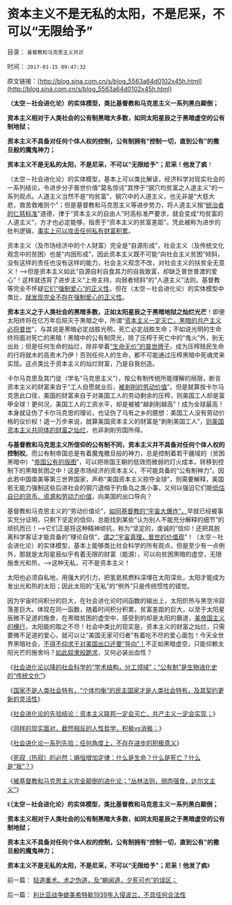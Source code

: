 # 资本主义不是无私的太阳，不是尼采，不可以“无限给予”

目录： `基督教和马克思主义共识` 

时间： `2017-01-15 09:47:32` 

原文链接：[http://blog.sina.com.cn/s/blog_5563a64d0102x45h.html](http://blog.sina.com.cn/s/blog_5563a64d0102x45h.html)

**（太空－社会进化论）的实体模型，类比基督教和马克思主义一系列黑白颠倒；**

**资本主义相对于人类社会的公有制黑暗大多数，如同太阳星辰之于黑暗虚空的公有制地狱；**

**资本主义不具备对任何个体人权的控制，公有制拥有“控制一切，直到公有”的撒旦般的魔鬼神力；**

**资本主义不是无私的太阳，不是尼采，不可以“无限给予”；尼采！他发了疯**！

（太空－社会进化论）的实体模型，基本上可以类比解读，经济科学对现实社会的一系列结论，令进步分子普世价值“莫名惊诧”其悖于“钢穴均贫富之人道主义”的一系列观点。人道主义当然不是“均贫富”，钢穴中的人道主义，也无非是“大慈大悲，救苦救难则个”；但是基督教和马克思主义等进步势力，将人道主义按“[统治者的仁慈标准](../../../2017/1/7/进步分子的普世价值观只是“统治者的仁慈标准”和“伟大领袖”；.md)”道德，律于“资本主义的自由人”时高标准严要求，就会变成“均贫富的人道主义”，方才也必定能够，指责于“资本主义的贫富差距”。凭此被称为进步的批判逻辑，[事实上可以攻击任何私有财富积累](../../../2016/11/25/“不患贫患不均”的政治学意义：动乱的“势能”随经济发展而增加.md)。

资本主义（及市场经济中的个人财富）完全是“自源形成”，社会主义（及传统文化观念中的贫困）也是“内因形成”，因此资本主义既不可能“向社会主义贫困”倾斜，没有这样的责任也没有这样的能力，社会主义观念不改，对社会主义的扶贫全无意义！——>但是资本主义如此“自源自利自食其力的自我致富，却缺乏普世普渡的爱心”！这样就违背了进步主义“上帝主持，向弱者倾斜”的“人道主义”法则。基督教等完全不怀疑[它们“强制爱心”的正义性](../../../2016/10/25/“爱心社会，爱心时代，强制爱心”vs“自由，自由时代”.md)，但在（太空－社会进化论）的实体模型中类比，[就发现完全不存在强制爱心的正义性](../../../2016/10/17/不要把误将市场经济，当成共产主义的“提款机”；.md)。

**资本主义之于人类社会的黑暗多数，正如太阳星辰之于黑暗地狱之灿烂光芒**！即便太阳终将在亿万年后殒灭于黑暗之中，所谓“[资本主义一定灭亡，黑暗的共产主义必将普世](../../../2017/1/7/积极vs消极，截然相反的人生哲学（价值观）.md)”，与其说是黑暗必定战胜光明，死亡必定战胜生命；不如说光明的生命终将面对死亡的黑暗！黑暗中的公有制荧光，除了压榨于死亡中的“鬼火”外，别无出处；但是任何生命的灿烂，除非举着[“生命无价”的普世牌子](../../../2016/6/4/“生命无价”的代价是千百倍的人命损失.md)，成为压榨贱民生命的行将就木的高贵木乃伊！否则任何人的生命，都不可能通过压榨黑暗中死魂灵来实现。这点类比于资本主义的灿烂财富，乃是自我创造。

卡尔马克思及其门徒（学名“马克思主义”），按公有制传统所能理解的局限，断言资本主义的财富来自于“工人自愿就业后，[被剥削的劳动价值](../../../2011/8/26/基督教对高利贷和投机的偏见.md)”。但是就算按卡尔马克思此口径，美国的财富来自于对美国工人的劳动剩余的压榨，则美国工人却是富甲全球！更何况，美国工人的工资水平，却是被被“越剥削越高”！成为全球最高！本身就证伪了卡尔马克思的理论，也证伪了乌有之乡的臆想：美国工人没有劳动价格的议价权！退一万步来说，就算美国资本主义的财富是“剥削美国工人”，[则美国资本主义共同体的财富之灿烂](../../../2011/1/21/美国是有史以来最有油水的“帝国”.md)，也非剥削穷国所得。

**与基督教和马克思主义所信仰的公有制不同，资本主义并不具备对任何个体人权的控制权**。而公有制帝国总是有着魔鬼撒旦般的神力，总是控制着若干疆域的（贫困黑暗中）“[帝国公有的版图](../../../2016/8/29/钢穴主权内的私有财产，都是钢穴的势力范围；.md)”，可以把帝国王朝的低效而微弱的灯火成本，转移到控制下的黑暗贫困之中！这是市场经济的资本主义，不可能具备的“公有制神力”。因此若中国南美等第三世界国家，声称“美国资本主义掠夺全球”，则需要解释，美国若无能力强制这些后进社会的钢穴退缩于钓鱼岛之类小事，又何以强迫它们能[低估自已的货币、资源和劳动力价值](../../../2007/11/26/中国以超出历史所有战争损失的代价背走了世界通胀.md)，向美国的出口导向？

基督教和马克思主义的“劳动价值论”，[如同基督教的“宇宙大爆炸”，](../../../2014/9/4/基督教文化对西方世界观的塑造，孔儒文化明显的偏好.md)早就已经被事实充分证明，只剩下坚定的信仰，总能找到某些“认为别人不能充分解释的细节”的顽抗而已！——>它们正是将这种精神顽抗，称为“坚定的，虔诚的”信仰！还把其脱离科学客证才能具备的“理论自信”，[谓之“宇宙真理，普世的价值观](../../../2013/6/23/宇宙真理的汉语误会，自寻短见的理论自信.md)”！（太空－社会进化论）的实体模型，基本上能够类比社会科学的所有观点，但是至少有一点例外，那就是太阳星辰似乎有着无限的财富（能源），可以向贫困黑暗的虚空，无限施舍光和热，——>这种无私，可不是资本主义！

太阳也必须自私地，用强大的引力，把氢氦核燃料深埋在太阳深处，太阳才能成为发出光和热的太阳；因此太阳的“无私”的“例外”只是传统惯性的错觉。

因为宇宙时间积分的巨大，在社会进化论时间函数的输出上，太阳炽热与黑空冷寂落差巨大。体现在同一函数，随着时间积分积累，贫富差距的巨大，以至于太阳星辰微不足道的施舍，在黑暗贫困的虚空中，感受到的却是太阳的霸道，[美帝国主义的横行](../../../2007/9/4/美国是一个可怕的对手.md)，太阳能的取之不尽！社会中类比的现实是，资本主义的财富之灿烂，只需要微不足道的爱心，就可以让“美国无家可归者”有着吃不尽的爱心面包！今天全世界黑暗社会，[不得不仰求于对美国出口还要“导向”！](../../../2007/12/1/以爱国的名义坚决反对人民币升值.md)不正如黑暗虚空，只能仰赖太阳光芒的施舍吗？[如此奴隶般跪求](../../../2007/12/1/以爱国的名义坚决反对人民币升值.md)，又何必装出血性？

《[社会进化论以降的社会科学的“学术结构，分工领域”；“公有制”是生物进化史的“传统文化”](../../../2017/1/5/社会进化论以降的社会科学的“学术结构，分工领域”；.md)》

《[国家不是人类社会特有，“个体均衡”的民主国家才是人类社会特有，及其契约更新的灵活性](../../../2017/1/6/“姓公姓私”是法制逻辑无可回避的前提.md)》

《[社会进化论的先验结论：资本主义联邦一定会灭亡，共产主义一定会实现；](http://darthvad.blog.sohu.com/323638227.html)》

《[同样的现实面对，截然相反的人性哲学，积极vs消极；](../../../2017/1/7/积极vs消极，截然相反的人生哲学（价值观）.md)》

《[社会进化论一系列先验：任何角度上，不存在进步的积极意义](../../../2017/1/10/社会进化论先验：任何角度上，不存在进步的积极意义；.md)》

《[死寂（热寂）的必然；熵恒增加定律：什么是生命？什么是死亡？什么是“我”？](../../../2017/1/12/社会进化论是物理热力学的延伸：普世共产主义的最终必然；.md)》

《[被基督教和马克思主义完全颠倒的进化论；“丛林法则，弱肉强食，达尔文主义”](http://blog.sina.com.cn/s/blog_5563a64d0102x424.html)》

《**（太空－社会进化论）的实体模型，类比基督教和马克思主义一系列黑白颠倒；**

**资本主义相对于人类社会的公有制黑暗大多数，如同太阳星辰之于黑暗虚空的公有制地狱；**

**资本主义不具备对任何个体人权的控制，公有制拥有“控制一切，直到公有”的撒旦般的魔鬼神力；**

**资本主义不是无私的太阳，不是尼采，不可以“无限给予”；尼采！他发了疯**》

前一篇： [轻道重术，术之伪道，及“朝闻道，夕死可也”的误区；](../../../2017/2/7/轻道重术，术之伪道，及“朝闻道，夕死可也”的误区；.md)

后一篇： [利比亚战争媲美希特勒1939年入侵波兰，不具任何合法性](../../../2017/1/12/利比亚战争媲美希特勒1939年入侵波兰，不具任何合法性.md)

